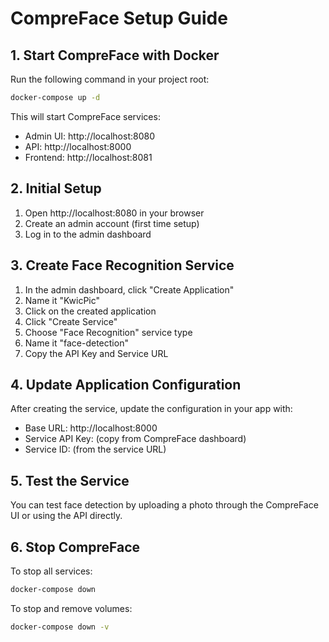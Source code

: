 
# CompreFace Setup Guide

## 1. Start CompreFace with Docker

Run the following command in your project root:

```bash
docker-compose up -d
```

This will start CompreFace services:
- Admin UI: http://localhost:8080
- API: http://localhost:8000
- Frontend: http://localhost:8081

## 2. Initial Setup

1. Open http://localhost:8080 in your browser
2. Create an admin account (first time setup)
3. Log in to the admin dashboard

## 3. Create Face Recognition Service

1. In the admin dashboard, click "Create Application"
2. Name it "KwicPic"
3. Click on the created application
4. Click "Create Service"
5. Choose "Face Recognition" service type
6. Name it "face-detection"
7. Copy the API Key and Service URL

## 4. Update Application Configuration

After creating the service, update the configuration in your app with:
- Base URL: http://localhost:8000
- Service API Key: (copy from CompreFace dashboard)
- Service ID: (from the service URL)

## 5. Test the Service

You can test face detection by uploading a photo through the CompreFace UI or using the API directly.

## 6. Stop CompreFace

To stop all services:
```bash
docker-compose down
```

To stop and remove volumes:
```bash
docker-compose down -v
```
